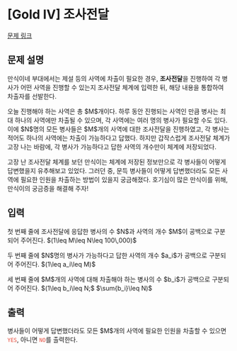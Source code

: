 # [Gold IV] 조사전달

[문제 링크](https://www.acmicpc.net/problem/27279) 

## 문제 설명

<p>만식이네 부대에서는 제설 등의 사역에 차출이 필요한 경우, <strong>조사전달</strong>을 진행하여 각 병사가 어떤 사역을 진행할 수 있는지 조사전달 체계에 입력한 뒤, 해당 내용을 통합하여 차출자를 선발한다.</p>

<p>오늘 진행해야 하는 사역은 총 $M$개이다. 하루 동안 진행되는 사역인 만큼 병사는 최대 하나의 사역에만 차출될 수 있으며, 각 사역에는 여러 명의 병사가 필요할 수도 있다. 이에 $N$명의 모든 병사들은 $M$개의 사역에 대한 조사전달을 진행하였고, 각 병사는 적어도 하나의 사역에는 차출이 가능하다고 답했다. 하지만 갑작스럽게 조사전달 체계가 고장 나는 바람에, 각 병사가 가능하다고 답한 사역의 개수만이 체계에 저장되었다.</p>

<p>고장 난 조사전달 체계를 보던 만식이는 체계에 저장된 정보만으로 각 병사들이 어떻게 답변했을지 유추해보고 있었다. 그러던 중, 문득 병사들이 어떻게 답변했더라도 모든 사역에 필요한 인원을 차출하는 방법이 있을지 궁금해졌다. 호기심이 많은 만식이를 위해, 만식이의 궁금증을 해결해 주자!</p>

## 입력 

 <p>첫 번째 줄에 조사전달에 응답한 병사의 수 $N$과 사역의 개수 $M$이 공백으로 구분되어 주어진다. $(1\leq M\leq N\leq 100\,000)$</p>

<p>두 번째 줄에 $N$명의 병사가 가능하다고 답한 사역의 개수 $a_i$가 공백으로 구분되어 주어진다. $(1\leq a_i\leq M)$</p>

<p>세 번째 줄에 $M$개의 사역에 대해 차출해야 하는 병사의 수 $b_i$가 공백으로 구분되어 주어진다. $(1\leq b_i\leq N;$ $\sum{b_i}\leq N)$</p>

## 출력 

 <p>병사들이 어떻게 답변했더라도 모든 $M$개의 사역에 필요한 인원을 차출할 수 있으면 <span style="color:#e74c3c;"><code>YES</code></span>, 아니면 <span style="color:#e74c3c;"><code>NO</code></span>를 출력한다.</p>

